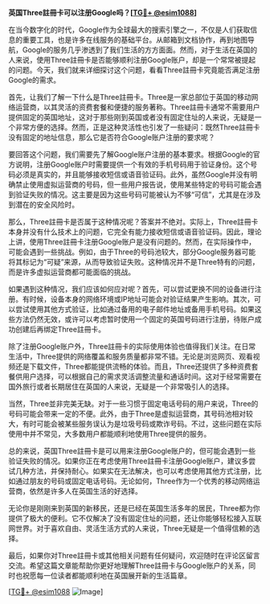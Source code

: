 **英国Three註冊卡可以注册Google吗？[[TG💪+ @esim1088](https://t.me/s/esim1088)]**

在当今数字化的时代，Google作为全球最大的搜索引擎之一，不仅是人们获取信息的重要工具，也是许多在线服务的基础平台。从邮箱到文档协作，再到地图导航，Google的服务几乎渗透到了我们生活的方方面面。然而，对于生活在英国的人来说，使用Three註冊卡是否能够顺利注册Google账户，却是一个常常被提起的问题。今天，我们就来详细探讨这个问题，看看Three註冊卡究竟能否满足注册Google的需求。

首先，让我们了解一下什么是Three註冊卡。Three是一家总部位于英国的移动网络运营商，以其灵活的资费套餐和便捷的服务著称。Three註冊卡通常不需要用户提供固定的英国地址，这对于那些刚到英国或者没有固定住址的人来说，无疑是一个非常方便的选择。然而，正是这种灵活性也引发了一些疑问：既然Three註冊卡没有固定的地址信息，那么它是否符合Google账户注册的要求呢？

要回答这个问题，我们需要先了解Google账户注册的基本要求。根据Google的官方说明，注册Google账户时需要提供一个有效的手机号码用于验证身份。这个号码必须是真实的，并且能够接收短信或语音验证码。此外，虽然Google并没有明确禁止使用虚拟运营商的号码，但一些用户报告说，使用某些特定的号码可能会遇到验证失败的情况。这主要是因为这些号码可能被认为不够“可信”，尤其是在涉及到潜在的安全风险时。

那么，Three註冊卡是否属于这种情况呢？答案并不绝对。实际上，Three註冊卡本身并没有什么技术上的问题，它完全有能力接收短信或语音验证码。因此，理论上讲，使用Three註冊卡注册Google账户是没有问题的。然而，在实际操作中，可能会遇到一些挑战。例如，由于Three的号码池较大，部分Google服务器可能将其标记为“可疑”来源，从而导致验证失败。这种情况并不是Three特有的问题，而是许多虚拟运营商都可能面临的挑战。

如果遇到这种情况，我们应该如何应对呢？首先，可以尝试更换不同的设备进行注册。有时候，设备本身的网络环境或IP地址可能会对验证结果产生影响。其次，可以尝试使用其他方式验证，比如通过备用的电子邮件地址或备用手机号码。如果这些方法仍然无效，或许可以考虑暂时使用一个固定的英国号码进行注册，待账户成功创建后再绑定Three註冊卡。

除了注册Google账户外，Three註冊卡的实际使用体验也值得我们关注。在日常生活中，Three提供的网络覆盖和服务质量都非常不错。无论是浏览网页、观看视频还是下载文件，Three都能提供流畅的体验。而且，Three还提供了多种资费套餐供用户选择，可以根据自己的需求灵活调整流量和通话时间。这对于经常需要在国外旅行或者长期居住在英国的人来说，无疑是一个非常吸引人的选择。

当然，Three並非完美无缺。对于一些习惯于固定电话号码的用户来说，Three的号码可能会带来一定的不便。此外，由于Three是虚拟运营商，其号码池相对较大，有时可能会被某些服务误认为是垃圾号码或欺诈号码。不过，这些问题在实际使用中并不常见，大多数用户都能顺利地使用Three提供的服务。

总的来说，英国Three註冊卡是可以用来注册Google账户的，但可能会遇到一些验证失败的情况。如果你正在考虑使用Three註冊卡注册Google账户，建议多尝试几种方法，并保持耐心。如果实在无法解决，也可以考虑使用其他方式注册，比如通过朋友的号码或固定电话号码。无论如何，Three作为一个优秀的移动网络运营商，依然是许多人在英国生活的好选择。

无论你是刚刚来到英国的新移民，还是已经在英国生活多年的居民，Three都为你提供了极大的便利。它不仅解决了没有固定住址的问题，还让你能够轻松接入互联网世界。对于喜欢自由、灵活生活方式的人来说，Three无疑是一个值得信赖的选择。

最后，如果你对Three註冊卡或其他相关问题有任何疑问，欢迎随时在评论区留言交流。希望这篇文章能帮助你更好地理解Three註冊卡与Google账户的关系，同时也祝愿每一位读者都能顺利地在英国展开新的生活篇章。

[[TG💪+ @esim1088](https://t.me/s/esim1088) ![Image](https://i.postimg.cc/4NQfJmqS/Snipaste-2025-05-13-00-14-12.png)]